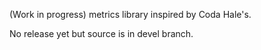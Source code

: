 (Work in progress) metrics library inspired by Coda Hale's.

No release yet but source is in devel branch.
